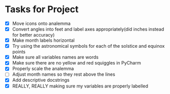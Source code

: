 # Tasks for Project
- [x] Move icons onto analemma
- [x] Convert angles into feet and label axes appropriately(did inches instead for better accuracy)
- [x] Make month labels horizontal
- [x] Try using the astronomical symbols for each of the solstice and equinox points
- [x] Make sure all variables names are words 
- [x] Make sure there are no yellow and red squiggles in PyCharm
- [x] Properly scale the analemma
- [ ] Adjust month names so they rest above the lines
- [x] Add descriptive docstrings
- [x] REALLY, REALLY making sure my variables are properly labelled